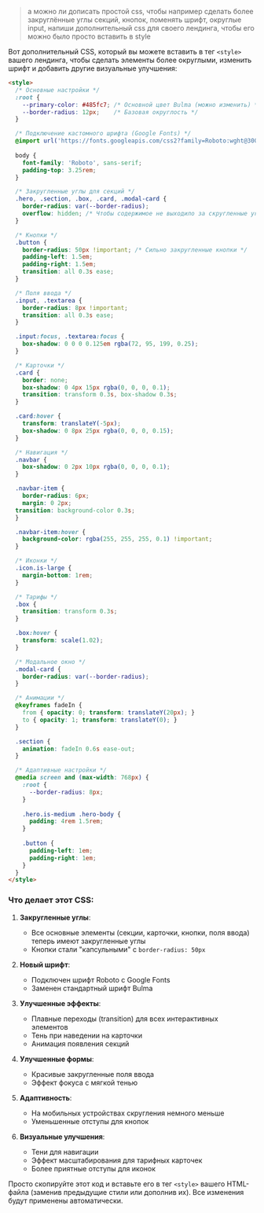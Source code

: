 > а можно ли дописать простой css, чтобы например сделать более закруглённые углы секций, кнопок, поменять шрифт, округлые input, напиши дополнительный css для своего лендинга, чтобы его можно было просто вставить в style
>
Вот дополнительный CSS, который вы можете вставить в тег `<style>` вашего лендинга, чтобы сделать элементы более округлыми, изменить шрифт и добавить другие визуальные улучшения:

```html
<style>
  /* Основные настройки */
  :root {
    --primary-color: #485fc7; /* Основной цвет Bulma (можно изменить) */
    --border-radius: 12px;    /* Базовая округлость */
  }

  /* Подключение кастомного шрифта (Google Fonts) */
  @import url('https://fonts.googleapis.com/css2?family=Roboto:wght@300;400;500;700&display=swap');
  
  body {
    font-family: 'Roboto', sans-serif;
    padding-top: 3.25rem;
  }

  /* Закругленные углы для секций */
  .hero, .section, .box, .card, .modal-card {
    border-radius: var(--border-radius);
    overflow: hidden; /* Чтобы содержимое не выходило за скругленные углы */
  }

  /* Кнопки */
  .button {
    border-radius: 50px !important; /* Сильно закругленные кнопки */
    padding-left: 1.5em;
    padding-right: 1.5em;
    transition: all 0.3s ease;
  }

  /* Поля ввода */
  .input, .textarea {
    border-radius: 8px !important;
    transition: all 0.3s ease;
  }

  .input:focus, .textarea:focus {
    box-shadow: 0 0 0 0.125em rgba(72, 95, 199, 0.25);
  }

  /* Карточки */
  .card {
    border: none;
    box-shadow: 0 4px 15px rgba(0, 0, 0, 0.1);
    transition: transform 0.3s, box-shadow 0.3s;
  }

  .card:hover {
    transform: translateY(-5px);
    box-shadow: 0 8px 25px rgba(0, 0, 0, 0.15);
  }

  /* Навигация */
  .navbar {
    box-shadow: 0 2px 10px rgba(0, 0, 0, 0.1);
  }

  .navbar-item {
    border-radius: 6px;
    margin: 0 2px;
  transition: background-color 0.3s;
  }

  .navbar-item:hover {
    background-color: rgba(255, 255, 255, 0.1) !important;
  }

  /* Иконки */
  .icon.is-large {
    margin-bottom: 1rem;
  }

  /* Тарифы */
  .box {
    transition: transform 0.3s;
  }

  .box:hover {
    transform: scale(1.02);
  }

  /* Модальное окно */
  .modal-card {
    border-radius: var(--border-radius);
  }

  /* Анимации */
  @keyframes fadeIn {
    from { opacity: 0; transform: translateY(20px); }
    to { opacity: 1; transform: translateY(0); }
  }

  .section {
    animation: fadeIn 0.6s ease-out;
  }

  /* Адаптивные настройки */
  @media screen and (max-width: 768px) {
    :root {
      --border-radius: 8px;
    }
    
    .hero.is-medium .hero-body {
      padding: 4rem 1.5rem;
    }
    
    .button {
      padding-left: 1em;
      padding-right: 1em;
    }
  }
</style>
```

### Что делает этот CSS:

1. **Закругленные углы**:
   - Все основные элементы (секции, карточки, кнопки, поля ввода) теперь имеют закругленные углы
   - Кнопки стали "капсульными" с `border-radius: 50px`

2. **Новый шрифт**:
   - Подключен шрифт Roboto с Google Fonts
   - Заменен стандартный шрифт Bulma

3. **Улучшенные эффекты**:
   - Плавные переходы (transition) для всех интерактивных элементов
   - Тень при наведении на карточки
   - Анимация появления секций

4. **Улучшенные формы**:
   - Красивые закругленные поля ввода
   - Эффект фокуса с мягкой тенью

5. **Адаптивность**:
   - На мобильных устройствах скругления немного меньше
   - Уменьшенные отступы для кнопок

6. **Визуальные улучшения**:
   - Тени для навигации
   - Эффект масштабирования для тарифных карточек
   - Более приятные отступы для иконок

Просто скопируйте этот код и вставьте его в тег `<style>` вашего HTML-файла (заменив предыдущие стили или дополнив их). Все изменения будут применены автоматически.
